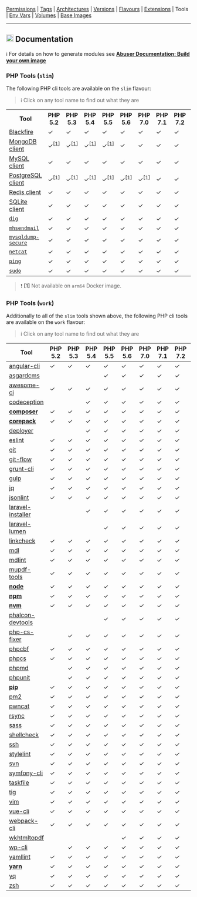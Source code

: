 [Permissions](syncronize-file-permissions.md) |
[Tags](docker-tags.md) |
[Architectures](supported-architectures.md) |
[Versions](php-versions.md) |
[Flavours](flavours.md) |
[Extensions](php-modules.md) |
Tools |
[Env Vars](docker-env-variables.md) |
[Volumes](docker-volumes.md) |
[Base Images](base-images.md)

---

<h2><img name="Documentation" title="Documentation" width="20" src="https://github.com/devilbox/artwork/raw/master/submissions_logo/cytopia/01/png/logo_64_trans.png"> Documentation</h2>


:information_source: For details on how to generate modules see **[Abuser Documentation: Build your own image](../doc/abuser/README.md)**<br/>


### PHP Tools (`slim`)

The following PHP cli tools are available on the `slim` flavour:

> :information_source: Click on any tool name to find out what they are

<table>
 <tr>
   <th>Tool</th>
   <th>PHP 5.2</th>
   <th>PHP 5.3</th>
   <th>PHP 5.4</th>
   <th>PHP 5.5</th>
   <th>PHP 5.6</th>
   <th>PHP 7.0</th>
   <th>PHP 7.1</th>
   <th>PHP 7.2</th>
   <th>PHP 7.3</th>
   <th>PHP 7.4</th>
   <th>PHP 8.0</th>
   <th>PHP 8.1</th>
   <th>PHP 8.2</th>
 </tr>
 <tr>
  <td><a target="_blank" href="https://blackfire.io/docs/introduction">Blackfire</a></td>
  <td class="tool_slim_blackfire_5.2">✓</td>
  <td class="tool_slim_blackfire_5.3">✓</td>
  <td class="tool_slim_blackfire_5.4">✓</td>
  <td class="tool_slim_blackfire_5.5">✓</td>
  <td class="tool_slim_blackfire_5.6">✓</td>
  <td class="tool_slim_blackfire_7.0">✓</td>
  <td class="tool_slim_blackfire_7.1">✓</td>
  <td class="tool_slim_blackfire_7.2">✓</td>
  <td class="tool_slim_blackfire_7.3">✓</td>
  <td class="tool_slim_blackfire_7.4">✓</td>
  <td class="tool_slim_blackfire_8.0">✓</td>
  <td class="tool_slim_blackfire_8.1">✓</td>
  <td class="tool_slim_blackfire_8.2">✓</td>
 </tr>
 <tr>
  <td><a target="_blank" href="https://www.mongodb.com/docs/v4.4/mongo/">MongoDB client</a></td>
  <td class="tool_slim_mongo_5.2">✓<sup>[1]</sup></td>
  <td class="tool_slim_mongo_5.3">✓<sup>[1]</sup></td>
  <td class="tool_slim_mongo_5.4">✓<sup>[1]</sup></td>
  <td class="tool_slim_mongo_5.5">✓<sup>[1]</sup></td>
  <td class="tool_slim_mongo_5.6">✓</td>
  <td class="tool_slim_mongo_7.0">✓</td>
  <td class="tool_slim_mongo_7.1">✓</td>
  <td class="tool_slim_mongo_7.2">✓</td>
  <td class="tool_slim_mongo_7.3">✓</td>
  <td class="tool_slim_mongo_7.4">✓</td>
  <td class="tool_slim_mongo_8.0">✓</td>
  <td class="tool_slim_mongo_8.1">✓</td>
  <td class="tool_slim_mongo_8.2">✓</td>
 </tr>
 <tr>
  <td><a target="_blank" href="https://dev.mysql.com/doc/refman/8.0/en/mysql.html">MySQL client</a></td>
  <td class="tool_slim_mysql_5.2">✓</td>
  <td class="tool_slim_mysql_5.3">✓</td>
  <td class="tool_slim_mysql_5.4">✓</td>
  <td class="tool_slim_mysql_5.5">✓</td>
  <td class="tool_slim_mysql_5.6">✓</td>
  <td class="tool_slim_mysql_7.0">✓</td>
  <td class="tool_slim_mysql_7.1">✓</td>
  <td class="tool_slim_mysql_7.2">✓</td>
  <td class="tool_slim_mysql_7.3">✓</td>
  <td class="tool_slim_mysql_7.4">✓</td>
  <td class="tool_slim_mysql_8.0">✓</td>
  <td class="tool_slim_mysql_8.1">✓</td>
  <td class="tool_slim_mysql_8.2">✓</td>
 </tr>
 <tr>
  <td><a target="_blank" href="https://www.postgresql.org/docs/current/reference-client.html">PostgreSQL client</a></td>
  <td class="tool_slim_pgsql_5.2">✓<sup>[1]</sup></td>
  <td class="tool_slim_pgsql_5.3">✓<sup>[1]</sup></td>
  <td class="tool_slim_pgsql_5.4">✓<sup>[1]</sup></td>
  <td class="tool_slim_pgsql_5.5">✓<sup>[1]</sup></td>
  <td class="tool_slim_pgsql_5.6">✓<sup>[1]</sup></td>
  <td class="tool_slim_pgsql_7.0">✓<sup>[1]</sup></td>
  <td class="tool_slim_pgsql_7.1">✓</td>
  <td class="tool_slim_pgsql_7.2">✓</td>
  <td class="tool_slim_pgsql_7.3">✓</td>
  <td class="tool_slim_pgsql_7.4">✓</td>
  <td class="tool_slim_pgsql_8.0">✓</td>
  <td class="tool_slim_pgsql_8.1">✓</td>
  <td class="tool_slim_pgsql_8.2">✓</td>
 </tr>
 <tr>
  <td><a target="_blank" href="https://redis.io/docs/manual/cli/">Redis client</a></td>
  <td class="tool_slim_redis_5.2">✓</td>
  <td class="tool_slim_redis_5.3">✓</td>
  <td class="tool_slim_redis_5.4">✓</td>
  <td class="tool_slim_redis_5.5">✓</td>
  <td class="tool_slim_redis_5.6">✓</td>
  <td class="tool_slim_redis_7.0">✓</td>
  <td class="tool_slim_redis_7.1">✓</td>
  <td class="tool_slim_redis_7.2">✓</td>
  <td class="tool_slim_redis_7.3">✓</td>
  <td class="tool_slim_redis_7.4">✓</td>
  <td class="tool_slim_redis_8.0">✓</td>
  <td class="tool_slim_redis_8.1">✓</td>
  <td class="tool_slim_redis_8.2">✓</td>
 </tr>
 <tr>
  <td><a target="_blank" href="https://www.sqlite.org/cli.html">SQLite client</a></td>
  <td class="tool_slim_sqlite_5.2">✓</td>
  <td class="tool_slim_sqlite_5.3">✓</td>
  <td class="tool_slim_sqlite_5.4">✓</td>
  <td class="tool_slim_sqlite_5.5">✓</td>
  <td class="tool_slim_sqlite_5.6">✓</td>
  <td class="tool_slim_sqlite_7.0">✓</td>
  <td class="tool_slim_sqlite_7.1">✓</td>
  <td class="tool_slim_sqlite_7.2">✓</td>
  <td class="tool_slim_sqlite_7.3">✓</td>
  <td class="tool_slim_sqlite_7.4">✓</td>
  <td class="tool_slim_sqlite_8.0">✓</td>
  <td class="tool_slim_sqlite_8.1">✓</td>
  <td class="tool_slim_sqlite_8.2">✓</td>
 </tr>
 <tr>
  <td><a target="_blank" href="https://linux.die.net/man/1/dig"><code>dig</code></a></td>
  <td class="tool_slim_dig_5.2">✓</td>
  <td class="tool_slim_dig_5.3">✓</td>
  <td class="tool_slim_dig_5.4">✓</td>
  <td class="tool_slim_dig_5.5">✓</td>
  <td class="tool_slim_dig_5.6">✓</td>
  <td class="tool_slim_dig_7.0">✓</td>
  <td class="tool_slim_dig_7.1">✓</td>
  <td class="tool_slim_dig_7.2">✓</td>
  <td class="tool_slim_dig_7.3">✓</td>
  <td class="tool_slim_dig_7.4">✓</td>
  <td class="tool_slim_dig_8.0">✓</td>
  <td class="tool_slim_dig_8.1">✓</td>
  <td class="tool_slim_dig_8.2">✓</td>
 </tr>
 <tr>
  <td><a target="_blank" href="https://github.com/devilbox/mhsendmail/"><code>mhsendmail</code></a></td>
  <td class="tool_slim_mhsendmail_5.2">✓</td>
  <td class="tool_slim_mhsendmail_5.3">✓</td>
  <td class="tool_slim_mhsendmail_5.4">✓</td>
  <td class="tool_slim_mhsendmail_5.5">✓</td>
  <td class="tool_slim_mhsendmail_5.6">✓</td>
  <td class="tool_slim_mhsendmail_7.0">✓</td>
  <td class="tool_slim_mhsendmail_7.1">✓</td>
  <td class="tool_slim_mhsendmail_7.2">✓</td>
  <td class="tool_slim_mhsendmail_7.3">✓</td>
  <td class="tool_slim_mhsendmail_7.4">✓</td>
  <td class="tool_slim_mhsendmail_8.0">✓</td>
  <td class="tool_slim_mhsendmail_8.1">✓</td>
  <td class="tool_slim_mhsendmail_8.2">✓</td>
 </tr>
 <tr>
  <td><a target="_blank" href="https://mysqldump-secure.org/"><code>mysqldump-secure</code></a></td>
  <td class="tool_slim_mysqldump_secure_5.2">✓</td>
  <td class="tool_slim_mysqldump_secure_5.3">✓</td>
  <td class="tool_slim_mysqldump_secure_5.4">✓</td>
  <td class="tool_slim_mysqldump_secure_5.5">✓</td>
  <td class="tool_slim_mysqldump_secure_5.6">✓</td>
  <td class="tool_slim_mysqldump_secure_7.0">✓</td>
  <td class="tool_slim_mysqldump_secure_7.1">✓</td>
  <td class="tool_slim_mysqldump_secure_7.2">✓</td>
  <td class="tool_slim_mysqldump_secure_7.3">✓</td>
  <td class="tool_slim_mysqldump_secure_7.4">✓</td>
  <td class="tool_slim_mysqldump_secure_8.0">✓</td>
  <td class="tool_slim_mysqldump_secure_8.1">✓</td>
  <td class="tool_slim_mysqldump_secure_8.2">✓</td>
 </tr>
 <tr>
  <td><a target="_blank" href="https://linux.die.net/man/1/nc"><code>netcat</code></a></td>
  <td class="tool_slim_netcat_5.2">✓</td>
  <td class="tool_slim_netcat_5.3">✓</td>
  <td class="tool_slim_netcat_5.4">✓</td>
  <td class="tool_slim_netcat_5.5">✓</td>
  <td class="tool_slim_netcat_5.6">✓</td>
  <td class="tool_slim_netcat_7.0">✓</td>
  <td class="tool_slim_netcat_7.1">✓</td>
  <td class="tool_slim_netcat_7.2">✓</td>
  <td class="tool_slim_netcat_7.3">✓</td>
  <td class="tool_slim_netcat_7.4">✓</td>
  <td class="tool_slim_netcat_8.0">✓</td>
  <td class="tool_slim_netcat_8.1">✓</td>
  <td class="tool_slim_netcat_8.2">✓</td>
 </tr>
 <tr>
  <td><a target="_blank" href="https://linux.die.net/man/8/ping"><code>ping</code></a></td>
  <td class="tool_slim_ping_5.2">✓</td>
  <td class="tool_slim_ping_5.3">✓</td>
  <td class="tool_slim_ping_5.4">✓</td>
  <td class="tool_slim_ping_5.5">✓</td>
  <td class="tool_slim_ping_5.6">✓</td>
  <td class="tool_slim_ping_7.0">✓</td>
  <td class="tool_slim_ping_7.1">✓</td>
  <td class="tool_slim_ping_7.2">✓</td>
  <td class="tool_slim_ping_7.3">✓</td>
  <td class="tool_slim_ping_7.4">✓</td>
  <td class="tool_slim_ping_8.0">✓</td>
  <td class="tool_slim_ping_8.1">✓</td>
  <td class="tool_slim_ping_8.2">✓</td>
 </tr>
 <tr>
  <td><a target="_blank" href="https://linux.die.net/man/8/sudo"><code>sudo</code></a></td>
  <td class="tool_slim_ping_5.2">✓</td>
  <td class="tool_slim_ping_5.3">✓</td>
  <td class="tool_slim_ping_5.4">✓</td>
  <td class="tool_slim_ping_5.5">✓</td>
  <td class="tool_slim_ping_5.6">✓</td>
  <td class="tool_slim_ping_7.0">✓</td>
  <td class="tool_slim_ping_7.1">✓</td>
  <td class="tool_slim_ping_7.2">✓</td>
  <td class="tool_slim_ping_7.3">✓</td>
  <td class="tool_slim_ping_7.4">✓</td>
  <td class="tool_slim_ping_8.0">✓</td>
  <td class="tool_slim_ping_8.1">✓</td>
  <td class="tool_slim_ping_8.2">✓</td>
 </tr>
</table>

> :exclamation: **\[1\]** Not available on `arm64` Docker image.



### PHP Tools (`work`)

Additionally to all of the `slim` tools shown above, the following PHP cli tools are available on the `work` flavour:

> :information_source: Click on any tool name to find out what they are


<!-- TOOLS_WORK_START -->

| Tool                                       | PHP 5.2 | PHP 5.3 | PHP 5.4 | PHP 5.5 | PHP 5.6 | PHP 7.0 | PHP 7.1 | PHP 7.2 | PHP 7.3 | PHP 7.4 | PHP 8.0 | PHP 8.1 | PHP 8.2 |
|--------------------------------------------|---------|---------|---------|---------|---------|---------|---------|---------|---------|---------|---------|---------|---------|
| [angular-cli][lnk_angular-cli]             |    ✓    |    ✓    |    ✓    |    ✓    |    ✓    |    ✓    |    ✓    |    ✓    |    ✓    |    ✓    |    ✓    |    ✓    |    ✓    |
| [asgardcms][lnk_asgardcms]                 |         |         |         |    ✓    |    ✓    |    ✓    |    ✓    |    ✓    |    ✓    |    ✓    |    ✓    |    ✓    |    ✓    |
| [awesome-ci][lnk_awesome-ci]               |    ✓    |    ✓    |    ✓    |    ✓    |    ✓    |    ✓    |    ✓    |    ✓    |    ✓    |    ✓    |    ✓    |    ✓    |    ✓    |
| [codeception][lnk_codeception]             |         |         |    ✓    |    ✓    |    ✓    |    ✓    |    ✓    |    ✓    |    ✓    |    ✓    |    ✓    |    ✓    |    ✓    |
| [**composer**][lnk_**composer**]           |    ✓    |    ✓    |    ✓    |    ✓    |    ✓    |    ✓    |    ✓    |    ✓    |    ✓    |    ✓    |    ✓    |    ✓    |    ✓    |
| [**corepack**][lnk_**corepack**]           |    ✓    |    ✓    |    ✓    |    ✓    |    ✓    |    ✓    |    ✓    |    ✓    |    ✓    |    ✓    |    ✓    |    ✓    |    ✓    |
| [deployer][lnk_deployer]                   |         |         |    ✓    |    ✓    |    ✓    |    ✓    |    ✓    |    ✓    |    ✓    |    ✓    |    ✓    |    ✓    |    ✓    |
| [eslint][lnk_eslint]                       |    ✓    |    ✓    |    ✓    |    ✓    |    ✓    |    ✓    |    ✓    |    ✓    |    ✓    |    ✓    |    ✓    |    ✓    |    ✓    |
| [git][lnk_git]                             |    ✓    |    ✓    |    ✓    |    ✓    |    ✓    |    ✓    |    ✓    |    ✓    |    ✓    |    ✓    |    ✓    |    ✓    |    ✓    |
| [git-flow][lnk_git-flow]                   |    ✓    |    ✓    |    ✓    |    ✓    |    ✓    |    ✓    |    ✓    |    ✓    |    ✓    |    ✓    |    ✓    |    ✓    |    ✓    |
| [grunt-cli][lnk_grunt-cli]                 |    ✓    |    ✓    |    ✓    |    ✓    |    ✓    |    ✓    |    ✓    |    ✓    |    ✓    |    ✓    |    ✓    |    ✓    |    ✓    |
| [gulp][lnk_gulp]                           |    ✓    |    ✓    |    ✓    |    ✓    |    ✓    |    ✓    |    ✓    |    ✓    |    ✓    |    ✓    |    ✓    |    ✓    |    ✓    |
| [jq][lnk_jq]                               |    ✓    |    ✓    |    ✓    |    ✓    |    ✓    |    ✓    |    ✓    |    ✓    |    ✓    |    ✓    |    ✓    |    ✓    |    ✓    |
| [jsonlint][lnk_jsonlint]                   |    ✓    |    ✓    |    ✓    |    ✓    |    ✓    |    ✓    |    ✓    |    ✓    |    ✓    |    ✓    |    ✓    |    ✓    |    ✓    |
| [laravel-installer][lnk_laravel-installer] |         |         |    ✓    |    ✓    |    ✓    |    ✓    |    ✓    |    ✓    |    ✓    |    ✓    |    ✓    |    ✓    |    ✓    |
| [laravel-lumen][lnk_laravel-lumen]         |         |         |         |    ✓    |    ✓    |    ✓    |    ✓    |    ✓    |    ✓    |    ✓    |    ✓    |    ✓    |    ✓    |
| [linkcheck][lnk_linkcheck]                 |    ✓    |    ✓    |    ✓    |    ✓    |    ✓    |    ✓    |    ✓    |    ✓    |    ✓    |    ✓    |    ✓    |    ✓    |    ✓    |
| [mdl][lnk_mdl]                             |    ✓    |    ✓    |    ✓    |    ✓    |    ✓    |    ✓    |    ✓    |    ✓    |    ✓    |    ✓    |    ✓    |    ✓    |    ✓    |
| [mdlint][lnk_mdlint]                       |    ✓    |    ✓    |    ✓    |    ✓    |    ✓    |    ✓    |    ✓    |    ✓    |    ✓    |    ✓    |    ✓    |    ✓    |    ✓    |
| [mupdf-tools][lnk_mupdf-tools]             |    ✓    |    ✓    |    ✓    |    ✓    |    ✓    |    ✓    |    ✓    |    ✓    |    ✓    |    ✓    |    ✓    |    ✓    |    ✓    |
| [**node**][lnk_**node**]                   |    ✓    |    ✓    |    ✓    |    ✓    |    ✓    |    ✓    |    ✓    |    ✓    |    ✓    |    ✓    |    ✓    |    ✓    |    ✓    |
| [**npm**][lnk_**npm**]                     |    ✓    |    ✓    |    ✓    |    ✓    |    ✓    |    ✓    |    ✓    |    ✓    |    ✓    |    ✓    |    ✓    |    ✓    |    ✓    |
| [**nvm**][lnk_**nvm**]                     |    ✓    |    ✓    |    ✓    |    ✓    |    ✓    |    ✓    |    ✓    |    ✓    |    ✓    |    ✓    |    ✓    |    ✓    |    ✓    |
| [phalcon-devtools][lnk_phalcon-devtools]   |         |         |         |    ✓    |    ✓    |    ✓    |    ✓    |    ✓    |    ✓    |    ✓    |    ✓    |    ✓    |         |
| [php-cs-fixer][lnk_php-cs-fixer]           |         |    ✓    |    ✓    |    ✓    |    ✓    |    ✓    |    ✓    |    ✓    |    ✓    |    ✓    |    ✓    |    ✓    |         |
| [phpcbf][lnk_phpcbf]                       |    ✓    |    ✓    |    ✓    |    ✓    |    ✓    |    ✓    |    ✓    |    ✓    |    ✓    |    ✓    |    ✓    |    ✓    |    ✓    |
| [phpcs][lnk_phpcs]                         |    ✓    |    ✓    |    ✓    |    ✓    |    ✓    |    ✓    |    ✓    |    ✓    |    ✓    |    ✓    |    ✓    |    ✓    |    ✓    |
| [phpmd][lnk_phpmd]                         |         |    ✓    |    ✓    |    ✓    |    ✓    |    ✓    |    ✓    |    ✓    |    ✓    |    ✓    |    ✓    |    ✓    |    ✓    |
| [phpunit][lnk_phpunit]                     |         |    ✓    |    ✓    |    ✓    |    ✓    |    ✓    |    ✓    |    ✓    |    ✓    |    ✓    |    ✓    |    ✓    |    ✓    |
| [**pip**][lnk_**pip**]                     |    ✓    |    ✓    |    ✓    |    ✓    |    ✓    |    ✓    |    ✓    |    ✓    |    ✓    |    ✓    |    ✓    |    ✓    |    ✓    |
| [pm2][lnk_pm2]                             |    ✓    |    ✓    |    ✓    |    ✓    |    ✓    |    ✓    |    ✓    |    ✓    |    ✓    |    ✓    |    ✓    |    ✓    |    ✓    |
| [pwncat][lnk_pwncat]                       |    ✓    |    ✓    |    ✓    |    ✓    |    ✓    |    ✓    |    ✓    |    ✓    |    ✓    |    ✓    |    ✓    |    ✓    |    ✓    |
| [rsync][lnk_rsync]                         |    ✓    |    ✓    |    ✓    |    ✓    |    ✓    |    ✓    |    ✓    |    ✓    |    ✓    |    ✓    |    ✓    |    ✓    |    ✓    |
| [sass][lnk_sass]                           |    ✓    |    ✓    |    ✓    |    ✓    |    ✓    |    ✓    |    ✓    |    ✓    |    ✓    |    ✓    |    ✓    |    ✓    |    ✓    |
| [shellcheck][lnk_shellcheck]               |    ✓    |    ✓    |    ✓    |    ✓    |    ✓    |    ✓    |    ✓    |    ✓    |    ✓    |    ✓    |    ✓    |    ✓    |    ✓    |
| [ssh][lnk_ssh]                             |    ✓    |    ✓    |    ✓    |    ✓    |    ✓    |    ✓    |    ✓    |    ✓    |    ✓    |    ✓    |    ✓    |    ✓    |    ✓    |
| [stylelint][lnk_stylelint]                 |    ✓    |    ✓    |    ✓    |    ✓    |    ✓    |    ✓    |    ✓    |    ✓    |    ✓    |    ✓    |    ✓    |    ✓    |    ✓    |
| [svn][lnk_svn]                             |    ✓    |    ✓    |    ✓    |    ✓    |    ✓    |    ✓    |    ✓    |    ✓    |    ✓    |    ✓    |    ✓    |    ✓    |    ✓    |
| [symfony-cli][lnk_symfony-cli]             |    ✓    |    ✓    |    ✓    |    ✓    |    ✓    |    ✓    |    ✓    |    ✓    |    ✓    |    ✓    |    ✓    |    ✓    |    ✓    |
| [taskfile][lnk_taskfile]                   |    ✓    |    ✓    |    ✓    |    ✓    |    ✓    |    ✓    |    ✓    |    ✓    |    ✓    |    ✓    |    ✓    |    ✓    |    ✓    |
| [tig][lnk_tig]                             |    ✓    |    ✓    |    ✓    |    ✓    |    ✓    |    ✓    |    ✓    |    ✓    |    ✓    |    ✓    |    ✓    |    ✓    |    ✓    |
| [vim][lnk_vim]                             |    ✓    |    ✓    |    ✓    |    ✓    |    ✓    |    ✓    |    ✓    |    ✓    |    ✓    |    ✓    |    ✓    |    ✓    |    ✓    |
| [vue-cli][lnk_vue-cli]                     |    ✓    |    ✓    |    ✓    |    ✓    |    ✓    |    ✓    |    ✓    |    ✓    |    ✓    |    ✓    |    ✓    |    ✓    |    ✓    |
| [webpack-cli][lnk_webpack-cli]             |    ✓    |    ✓    |    ✓    |    ✓    |    ✓    |    ✓    |    ✓    |    ✓    |    ✓    |    ✓    |    ✓    |    ✓    |    ✓    |
| [wkhtmltopdf][lnk_wkhtmltopdf]             |         |         |         |         |    ✓    |    ✓    |    ✓    |    ✓    |    ✓    |    ✓    |    ✓    |    ✓    |    ✓    |
| [wp-cli][lnk_wp-cli]                       |         |    ✓    |    ✓    |    ✓    |    ✓    |    ✓    |    ✓    |    ✓    |    ✓    |    ✓    |    ✓    |    ✓    |    ✓    |
| [yamllint][lnk_yamllint]                   |    ✓    |    ✓    |    ✓    |    ✓    |    ✓    |    ✓    |    ✓    |    ✓    |    ✓    |    ✓    |    ✓    |    ✓    |    ✓    |
| [**yarn**][lnk_**yarn**]                   |    ✓    |    ✓    |    ✓    |    ✓    |    ✓    |    ✓    |    ✓    |    ✓    |    ✓    |    ✓    |    ✓    |    ✓    |    ✓    |
| [yq][lnk_yq]                               |    ✓    |    ✓    |    ✓    |    ✓    |    ✓    |    ✓    |    ✓    |    ✓    |    ✓    |    ✓    |    ✓    |    ✓    |    ✓    |
| [zsh][lnk_zsh]                             |    ✓    |    ✓    |    ✓    |    ✓    |    ✓    |    ✓    |    ✓    |    ✓    |    ✓    |    ✓    |    ✓    |    ✓    |    ✓    |

[lnk_angular-cli]: ../php_tools/angular-cli
[lnk_asgardcms]: ../php_tools/asgardcms
[lnk_awesome-ci]: ../php_tools/awesome-ci
[lnk_codeception]: ../php_tools/codeception
[lnk_**composer**]: https://getcomposer.org/
[lnk_**corepack**]: https://nodejs.org/api/corepack.html
[lnk_deployer]: ../php_tools/deployer
[lnk_eslint]: ../php_tools/eslint
[lnk_git]: ../php_tools/git
[lnk_git-flow]: ../php_tools/git-flow
[lnk_grunt-cli]: ../php_tools/grunt-cli
[lnk_gulp]: ../php_tools/gulp
[lnk_jq]: ../php_tools/jq
[lnk_jsonlint]: ../php_tools/jsonlint
[lnk_laravel-installer]: ../php_tools/laravel-installer
[lnk_laravel-lumen]: ../php_tools/laravel-lumen
[lnk_linkcheck]: ../php_tools/linkcheck
[lnk_mdl]: ../php_tools/mdl
[lnk_mdlint]: ../php_tools/mdlint
[lnk_mupdf-tools]: ../php_tools/mupdf-tools
[lnk_**node**]: https://nodejs.org/en/
[lnk_**npm**]: https://nodejs.org/en/knowledge/getting-started/npm/what-is-npm/
[lnk_**nvm**]: https://github.com/nvm-sh/nvm
[lnk_phalcon-devtools]: ../php_tools/phalcon-devtools
[lnk_php-cs-fixer]: ../php_tools/php-cs-fixer
[lnk_phpcbf]: ../php_tools/phpcbf
[lnk_phpcs]: ../php_tools/phpcs
[lnk_phpmd]: ../php_tools/phpmd
[lnk_phpunit]: ../php_tools/phpunit
[lnk_**pip**]: https://pypi.org/
[lnk_pm2]: ../php_tools/pm2
[lnk_pwncat]: ../php_tools/pwncat
[lnk_rsync]: ../php_tools/rsync
[lnk_sass]: ../php_tools/sass
[lnk_shellcheck]: ../php_tools/shellcheck
[lnk_ssh]: ../php_tools/ssh
[lnk_stylelint]: ../php_tools/stylelint
[lnk_svn]: ../php_tools/svn
[lnk_symfony-cli]: ../php_tools/symfony-cli
[lnk_taskfile]: ../php_tools/taskfile
[lnk_tig]: ../php_tools/tig
[lnk_vim]: ../php_tools/vim
[lnk_vue-cli]: ../php_tools/vue-cli
[lnk_webpack-cli]: ../php_tools/webpack-cli
[lnk_wkhtmltopdf]: ../php_tools/wkhtmltopdf
[lnk_wp-cli]: ../php_tools/wp-cli
[lnk_yamllint]: ../php_tools/yamllint
[lnk_**yarn**]: https://yarnpkg.com/cli/install
[lnk_yq]: ../php_tools/yq
[lnk_zsh]: ../php_tools/zsh

<!-- TOOLS_WORK_END -->
